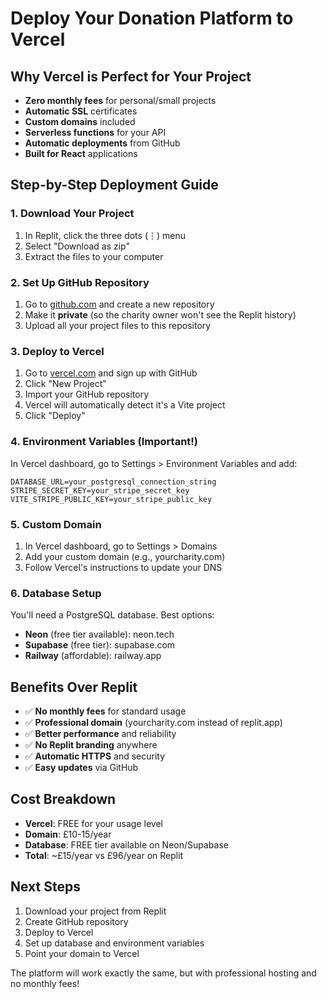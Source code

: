 # Deploy Your Donation Platform to Vercel

## Why Vercel is Perfect for Your Project
- **Zero monthly fees** for personal/small projects
- **Automatic SSL** certificates
- **Custom domains** included
- **Serverless functions** for your API
- **Automatic deployments** from GitHub
- **Built for React** applications

## Step-by-Step Deployment Guide

### 1. Download Your Project
1. In Replit, click the three dots (⋮) menu
2. Select "Download as zip"
3. Extract the files to your computer

### 2. Set Up GitHub Repository
1. Go to [github.com](https://github.com) and create a new repository
2. Make it **private** (so the charity owner won't see the Replit history)
3. Upload all your project files to this repository

### 3. Deploy to Vercel
1. Go to [vercel.com](https://vercel.com) and sign up with GitHub
2. Click "New Project"
3. Import your GitHub repository
4. Vercel will automatically detect it's a Vite project
5. Click "Deploy"

### 4. Environment Variables (Important!)
In Vercel dashboard, go to Settings > Environment Variables and add:
```
DATABASE_URL=your_postgresql_connection_string
STRIPE_SECRET_KEY=your_stripe_secret_key
VITE_STRIPE_PUBLIC_KEY=your_stripe_public_key
```

### 5. Custom Domain
1. In Vercel dashboard, go to Settings > Domains
2. Add your custom domain (e.g., yourcharity.com)
3. Follow Vercel's instructions to update your DNS

### 6. Database Setup
You'll need a PostgreSQL database. Best options:
- **Neon** (free tier available): neon.tech
- **Supabase** (free tier): supabase.com
- **Railway** (affordable): railway.app

## Benefits Over Replit
- ✅ **No monthly fees** for standard usage
- ✅ **Professional domain** (yourcharity.com instead of replit.app)
- ✅ **Better performance** and reliability
- ✅ **No Replit branding** anywhere
- ✅ **Automatic HTTPS** and security
- ✅ **Easy updates** via GitHub

## Cost Breakdown
- **Vercel**: FREE for your usage level
- **Domain**: £10-15/year
- **Database**: FREE tier available on Neon/Supabase
- **Total**: ~£15/year vs £96/year on Replit

## Next Steps
1. Download your project from Replit
2. Create GitHub repository
3. Deploy to Vercel
4. Set up database and environment variables
5. Point your domain to Vercel

The platform will work exactly the same, but with professional hosting and no monthly fees!